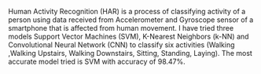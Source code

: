 Human Activity Recognition (HAR) is a process of classifying activity of a person using data received from
Accelerometer and Gyroscope sensor of a smartphone that is affected from human movement. I have tried
three models Support Vector Machines (SVM), K-Nearest Neighbors (k-NN) and Convolutional Neural Network
(CNN) to classify six activities (Walking ,Walking Upstairs, Walking Downstairs, Sitting, Standing, Laying). The most accurate model tried is SVM with accuracy of 98.47%.